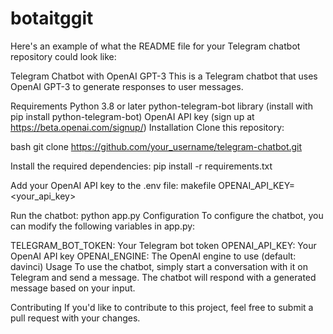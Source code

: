 # botaitggit
Here's an example of what the README file for your Telegram chatbot repository could look like:

Telegram Chatbot with OpenAI GPT-3
This is a Telegram chatbot that uses OpenAI GPT-3 to generate responses to user messages.

Requirements
Python 3.8 or later
python-telegram-bot library (install with pip install python-telegram-bot)
OpenAI API key (sign up at https://beta.openai.com/signup/)
Installation
Clone this repository:

bash
git clone https://github.com/your_username/telegram-chatbot.git

Install the required dependencies:
pip install -r requirements.txt

Add your OpenAI API key to the .env file:
makefile
OPENAI_API_KEY=<your_api_key>

Run the chatbot:
python app.py
Configuration
To configure the chatbot, you can modify the following variables in app.py:

TELEGRAM_BOT_TOKEN: Your Telegram bot token
OPENAI_API_KEY: Your OpenAI API key
OPENAI_ENGINE: The OpenAI engine to use (default: davinci)
Usage
To use the chatbot, simply start a conversation with it on Telegram and send a message. The chatbot will respond with a generated message based on your input.

Contributing
If you'd like to contribute to this project, feel free to submit a pull request with your changes.
